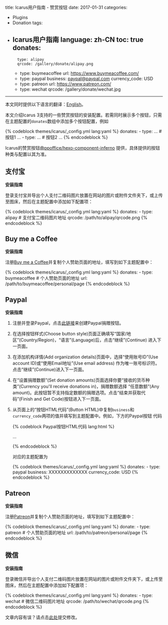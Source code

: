 title: Icarus用户指南 - 赞赏按钮
date: 2017-01-31
categories:
- Plugins
- Donation
tags:
- Icarus用户指南
language: zh-CN
toc: true
donates:
    -
        type: alipay
        qrcode: /gallery/donate/alipay.png
    -
        type: buymeacoffee
        url: https://www.buymeacoffee.com/
    -
        type: paypal
        business: paypal@paypal.com
        currency_code: USD
    -
        type: patreon
        url: https://www.patreon.com/
    -
        type: wechat
        qrcode: /gallery/donate/wechat.jpg
---

<div class="notification is-success is-size-6">
本文同时提供以下语言的翻译：<a href="{% post_path en/Donation-Buttons %}">English</a>。
</div>

本文介绍Icarus 3支持的一些赞赏按钮的安装配置。若需同时展示多个按钮，只需在主题配置的`donates`数组中添加多个按钮配置，例如

{% codeblock themes/icarus/_config.yml lang:yaml %}
donates:
    -
        type: ... # 按钮1
        ...
    -
        type: ... # 按钮2
        ...
{% endcodeblock %}

<!-- more -->


<div class="notification is-link is-size-6">

Icarus的赞赏按钮由[ppoffice/hexo-component-inferno](https://github.com/ppoffice/hexo-component-inferno)
提供，具体提供的按钮种类与配置以其为准。

</div>

<style>
.content ol:not([type]) {
    list-style-type: simp-chinese-informal;
}
</style>

## 支付宝

**安装指南**

登录支付宝并导出个人支付二维码图片放置在网站的图片或附件文件夹下，或上传至图床，然后在主题配置中添加如下配置项：

{% codeblock themes/icarus/_config.yml lang:yaml %}
donates:
    -
        type: alipay
        # 支付宝二维码图片地址
        qrcode: /path/to/alipay/qrcode.png
{% endcodeblock %}


## Buy me a Coffee

**安装指南**

注册[Buy me a Coffee](https://www.buymeacoffee.com/)并复制个人赞助页面的地址，填写到如下主题配置中：

{% codeblock themes/icarus/_config.yml lang:yaml %}
donates:
    -
        type: buymeacoffee
        # 个人赞助页面的地址
        url: /path/to/buymeacoffee/personal/page
{% endcodeblock %}

## Paypal

**安装指南**

1. 注册并登录Paypal，点击[此链接](https://www.paypal.com/donate/buttons/)来创建Paypal捐赠按钮。

2. 在选择按钮样式(Choose button style)页面正确填写“国家/地区”(Country/Region)，“语言”(Language)后，点击“继续”(Continue)
   进入下一页面。

3. 在添加机构详情(Add organization details)页面中，选择“使用账号ID”(Use account ID)或“使用Email地址”(Use email address)
   作为唯一账号标识符。点击“继续”(Continue)进入下一页面。

4. 在“设置捐赠数额”(Set donation amounts)页面选择你要“接收的货币种类”(Currency you'll receive donations in)，捐赠数额选择
   “任意数额”(Any amount)。此按钮暂不支持指定数额的捐赠选项。点击“结束并获取代码”(Finish and Get Code)按钮进入下一页面。

5. 从页面上的“按钮HTML代码”(Button HTML)中复制`business`和`currency_code`两项的值并填写到主题配置中。例如，下方的Paypal按钮
   代码

    {% codeblock Paypal按钮HTML代码 lang:html %}
    <form action="https://www.paypal.com/cgi-bin/webscr" ...>
    <input type="hidden" name="cmd" value="_donations" />
    <input type="hidden" name="business" value="XXXXXXXXXXXXX" />
    <input type="hidden" name="currency_code" value="USD" />
    ...
    </form>
    {% endcodeblock %}

    对应的主题配置为

    {% codeblock themes/icarus/_config.yml lang:yaml %}
    donates:
        -
            type: paypal
            business: XXXXXXXXXXXXX
            currency_code: USD
    {% endcodeblock %}

## Patreon

**安装指南**

注册[Patreon](https://www.patreon.com/)并复制个人赞助页面的地址，填写到如下主题配置中：

{% codeblock themes/icarus/_config.yml lang:yaml %}
donate:
    -
        type: patreon
        # 个人赞助页面的地址
        url: /path/to/patreon/personal/page
{% endcodeblock %}

## 微信

**安装指南**

登录微信并导出个人支付二维码图片放置在网站的图片或附件文件夹下，或上传至图床，然后在主题配置中添加如下配置项：

{% codeblock themes/icarus/_config.yml lang:yaml %}
donates:
    -
        type: wechat
        # 微信二维码图片地址
        qrcode: /path/to/wechat/qrcode.png
{% endcodeblock %}


<div class="notification is-warning is-size-6">
文章内容有误？请点击<a href="https://github.com/ppoffice/hexo-theme-icarus/edit/site/source/_posts/zh-CN/Donation-Buttons.md">此处</a>提交修改。
</div>
